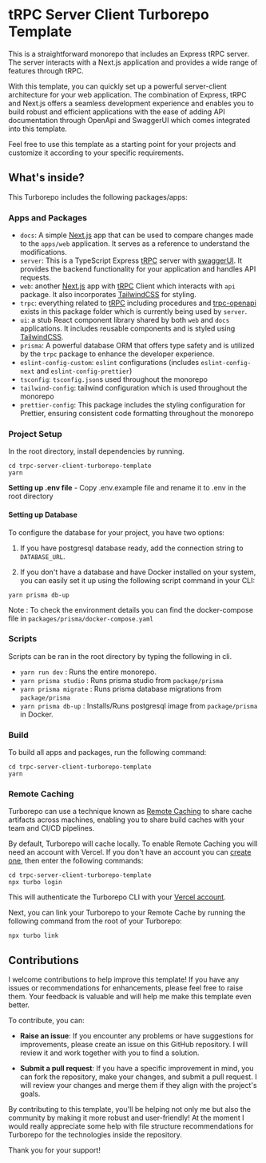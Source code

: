 # tRPC Server Client Turborepo Template

This is a straightforward monorepo that includes an Express tRPC server. The server interacts with a Next.js application and provides a wide range of features through tRPC.

With this template, you can quickly set up a powerful server-client architecture for your web application. The combination of Express, tRPC and Next.js offers a seamless development experience and enables you to build robust and efficient applications with the ease of adding API documentation through OpenApi and SwaggerUI which comes integrated into this template.

Feel free to use this template as a starting point for your projects and customize it according to your specific requirements.

## What's inside?

This Turborepo includes the following packages/apps:

### Apps and Packages

- `docs`: A simple [Next.js](https://nextjs.org/) app that can be used to compare changes made to the `apps/web` application. It serves as a reference to understand the modifications.
- `server`: This is a TypeScript Express [tRPC](https://trpc.io/) server with [swaggerUI](https://github.com/swagger-api/swagger-ui). It provides the backend functionality for your application and handles API requests.
- `web`: another [Next.js](https://nextjs.org/) app with [tRPC](https://trpc.io/) Client which interacts with `api` package. It also incorporates [TailwindCSS](https://tailwindcss.com/) for styling.
- `trpc`: everything related to [tRPC](https://trpc.io/) including procedures and [trpc-openapi](https://github.com/jlalmes/trpc-openapi) exists in this package folder which is currently being used by `server`.
- `ui`: a stub React component library shared by both `web` and `docs` applications. It includes reusable components and is styled using [TailwindCSS](https://tailwindcss.com/).
- `prisma`: A powerful database ORM that offers type safety and is utilized by the `trpc` package to enhance the developer experience.
- `eslint-config-custom`: `eslint` configurations (includes `eslint-config-next` and `eslint-config-prettier`)
- `tsconfig`: `tsconfig.json`s used throughout the monorepo
- `tailwind-config`: tailwind configuration which is used throughout the monorepo
- `prettier-config`: This package includes the styling configuration for Prettier, ensuring consistent code formatting throughout the monorepo

### Project Setup

In the root directory, install dependencies by running.

```
cd trpc-server-client-turborepo-template
yarn
```

**Setting up .env file** - Copy .env.example file and rename it to .env in the root directory

#### Setting up Database

To configure the database for your project, you have two options:

1. If you have postgresql database ready, add the connection string to `DATABASE_URL`.

2. If you don't have a database and have Docker installed on your system, you can easily set it up using the following script command in your CLI:

```
yarn prisma db-up
```

Note : To check the environment details you can find the docker-compose file in `packages/prisma/docker-compose.yaml`

### Scripts

Scripts can be ran in the root directory by typing the following in cli.

- `yarn run dev` : Runs the entire monorepo.
- `yarn prisma studio` : Runs prisma studio from `package/prisma`
- `yarn prisma migrate` : Runs prisma database migrations from `package/prisma`
- `yarn prisma db-up` : Installs/Runs postgresql image from `package/prisma` in Docker.

### Build

To build all apps and packages, run the following command:

```
cd trpc-server-client-turborepo-template
yarn
```

### Remote Caching

Turborepo can use a technique known as [Remote Caching](https://turbo.build/repo/docs/core-concepts/remote-caching) to share cache artifacts across machines, enabling you to share build caches with your team and CI/CD pipelines.

By default, Turborepo will cache locally. To enable Remote Caching you will need an account with Vercel. If you don't have an account you can [create one](https://vercel.com/signup), then enter the following commands:

```
cd trpc-server-client-turborepo-template
npx turbo login
```

This will authenticate the Turborepo CLI with your [Vercel account](https://vercel.com/docs/concepts/personal-accounts/overview).

Next, you can link your Turborepo to your Remote Cache by running the following command from the root of your Turborepo:

```
npx turbo link
```

## Contributions

I welcome contributions to help improve this template! If you have any issues or recommendations for enhancements, please feel free to raise them. Your feedback is valuable and will help me make this template even better.

To contribute, you can:

- **Raise an issue**: If you encounter any problems or have suggestions for improvements, please create an issue on this GitHub repository. I will review it and work together with you to find a solution.

- **Submit a pull request**: If you have a specific improvement in mind, you can fork the repository, make your changes, and submit a pull request. I will review your changes and merge them if they align with the project's goals.

By contributing to this template, you'll be helping not only me but also the community by making it more robust and user-friendly!
At the moment I would really appreciate some help with file structure recommendations for Turborepo for the technologies inside the repository.

Thank you for your support!
